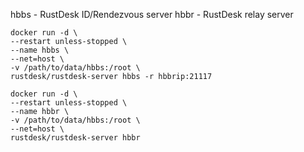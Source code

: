 hbbs - RustDesk ID/Rendezvous server
hbbr - RustDesk relay server

```shell
docker run -d \
--restart unless-stopped \
--name hbbs \
--net=host \
-v /path/to/data/hbbs:/root \
rustdesk/rustdesk-server hbbs -r hbbrip:21117
```  
```shell
docker run -d \
--restart unless-stopped \
--name hbbr \
-v /path/to/data/hbbs:/root \
--net=host \
rustdesk/rustdesk-server hbbr
```
